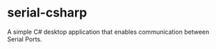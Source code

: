 serial-csharp
=============

A simple C# desktop application that enables communication between Serial Ports.
